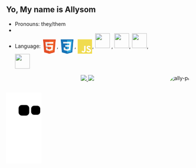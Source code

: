 ## Yo, My name is Allysom


          
- Pronouns: they/them
- <div style="display: inline_block"><br>
- Language: <img align="center" alt="ally-HTML" height="40" width="40" src="https://raw.githubusercontent.com/devicons/devicon/master/icons/html5/html5-original.svg">, <img align="center" alt="ally-CSS" height="40" width="40" src="https://raw.githubusercontent.com/devicons/devicon/master/icons/css3/css3-original.svg">, <img align="center" alt="ally-Js" height="40" width="40" src="https://raw.githubusercontent.com/devicons/devicon/master/icons/javascript/javascript-plain.svg">, <img  height="40" width="40" src="https://cdn.jsdelivr.net/gh/devicons/devicon/icons/php/php-original.svg" />
          , <img  height="40" width="40"  src="https://cdn.jsdelivr.net/gh/devicons/devicon/icons/nodejs/nodejs-original.svg" />, <img height="40" width="40" src="https://cdn.jsdelivr.net/gh/devicons/devicon/icons/react/react-original-wordmark.svg" />,  
             <img height="40" width="40" src="https://cdn.jsdelivr.net/gh/devicons/devicon/icons/react/react-original.svg" />
   
  
</div>         

<div align="center">
  <a href="https://github.com/AllysomFernando">
  <img height="180em" src="https://github-readme-stats.vercel.app/api?username=AllysomFernando&show_icons=true&theme=tokyonight&include_all_commits=true&count_private=true"/>
    <img height="180em" src="https://github-readme-stats.vercel.app/api/top-langs/?username=AllysomFernando&layout=compact&langs_count=7&theme=tokyonight"/>
   <img align="right" alt="ally-pic" height="150" style="border-radius:50px;" src="https://64.media.tumblr.com/c04adff246884148742620aafea5d7f5/0faca17eb1786652-82/s1280x1920/6c3fa91cf87c1e0acbea6f07e33ee0cf668882ea.gifv">
</div>

  

</div>

##
![Snake animation](https://github.com/AllysomFernando/AllysomFernando/blob/output/github-contribution-grid-snake.svg)
